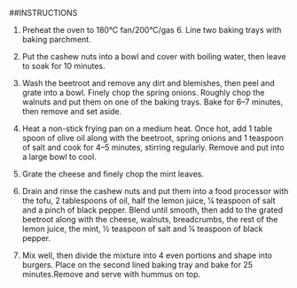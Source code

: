 ##INSTRUCTIONS
 
1. Preheat the oven to 180°C fan/200°C/gas 6. Line two baking trays with baking parchment.

2. Put the cashew nuts into a bowl and cover with boiling water, then leave to soak for 10 minutes.

3. Wash the beetroot and remove any dirt and blemishes, then peel and grate into a bowl. Finely chop the spring onions. Roughly chop the walnuts and put them on one of the baking trays. Bake for 6–7 minutes, then remove and set aside.

4. Heat a non-stick frying pan on a medium heat. Once hot, add 1 table spoon of olive oil along with the beetroot, spring onions and 1 teaspoon of salt and cook for 4–5 minutes, stirring regularly. Remove and put into a large bowl to cool.

5. Grate the cheese and finely chop the mint leaves.

6. Drain and rinse the cashew nuts and put them into a food processor with the tofu, 2 tablespoons of oil, half the lemon juice, 1⁄4 teaspoon of salt and a pinch of black pepper. Blend until smooth, then add to the grated beetroot along with the cheese, walnuts, breadcrumbs, the rest of the lemon juice, the mint, 1⁄2 teaspoon of salt and 1⁄4 teaspoon of black pepper.

7. Mix well, then divide the mixture into 4 even portions and shape into burgers. Place on the second lined baking tray and bake for 25 minutes.Remove and serve with hummus on top.
